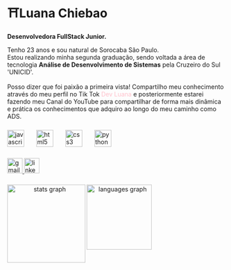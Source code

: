 <h1 align="left">⛩️Luana Chiebao</h1>
<strong>Desenvolvedora FullStack Junior.</strong>

<p>
  Tenho 23 anos e sou natural de Sorocaba São Paulo.<br>
  Estou realizando minha segunda graduação, sendo voltada a área de tecnologia
  <strong>Análise de Desenvolvimento de Sistemas</strong> pela Cruzeiro do Sul 'UNICID'. 
  <br>
  <br>
  Posso dizer que foi paixão a primeira vista! Compartilho meu conhecimento através do meu perfil no Tik Tok 
  <a href="https://www.tiktok.com/@dev_luana?_t=ZM-8yok9a7nLgG&_r=1" style="text-decoration: none; color: pink;">
    Dev Luana
  </a> 
  e posteriormente estarei fazendo meu Canal do YouTube para compartilhar de forma mais dinâmica e prática os conhecimentos que adquiro ao longo do meu caminho como ADS.
</p>

###

<div align="left">
  <img src="https://cdn.jsdelivr.net/gh/devicons/devicon/icons/javascript/javascript-original.svg" height="39" alt="javascript logo"  />
  <img width="20" />
  <img src="https://cdn.jsdelivr.net/gh/devicons/devicon/icons/html5/html5-original.svg" height="39" alt="html5 logo"  />
  <img width="20" />
  <img src="https://cdn.jsdelivr.net/gh/devicons/devicon/icons/css3/css3-original.svg" height="39" alt="css3 logo"  />
  <img width="20" />
  <img src="https://cdn.jsdelivr.net/gh/devicons/devicon/icons/python/python-original.svg" height="39" alt="python logo"  />
</div>

###

<div align="left">
  <a href="luana.chiebao@gmail.com" target="_blank">
    <img src="https://img.shields.io/static/v1?message=Gmail&logo=gmail&label=&color=D14836&logoColor=white&labelColor=&style=for-the-badge" height="35" alt="gmail logo"  />
  </a>
  <a href="www.linkedin.com/in/luana-chiebáo" target="_blank">
    <img src="https://img.shields.io/static/v1?message=LinkedIn&logo=linkedin&label=&color=0077B5&logoColor=white&labelColor=&style=for-the-badge" height="35" alt="linkedin logo"  />
  </a>
</div>

###

<div align="center">
  <img src="https://github-readme-stats.vercel.app/api?username=Chiebao&hide_title=false&hide_rank=true&show_icons=true&include_all_commits=true&count_private=true&disable_animations=false&theme=dracula&locale=en&hide_border=false" height="180" alt="stats graph"
    align = "left"/> 
  <img src="https://github-readme-stats.vercel.app/api/top-langs?username=Chiebao&locale=en&hide_title=false&layout=compact&card_width=320&langs_count=12&theme=dracula&hide_border=false" height="150" alt="languages graph" 
    align = "left"/>
</div>

###
